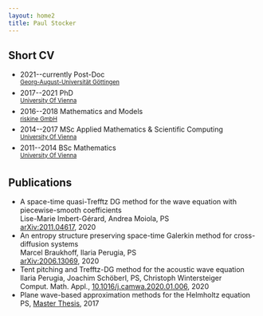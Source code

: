 ```yaml
---
layout: home2
title: Paul Stocker
---
```


Short CV
------------

  * 2021--currently Post-Doc  
  <sup>[Georg-August-Universität Göttingen](https://www.uni-goettingen.de/en/630954.html)</sup>
  * 2017--2021 PhD  
  <sup>[University Of Vienna](https://npde.tuwien.ac.at/)</sup>
  * 2016--2018 Mathematics and Models  
  <sup>[riskine GmbH](https://riskine.com)</sup>
  * 2014--2017 MSc Applied Mathematics & Scientific Computing  
  <sup>[University Of Vienna](https://mathematik.univie.ac.at/)</sup>
  * 2011--2014 BSc Mathematics  
  <sup>[University Of Vienna](https://mathematik.univie.ac.at/)</sup>

Publications
------------
  * A space-time quasi-Trefftz DG method for the wave equation with piecewise-smooth coefficients  
Lise-Marie Imbert-Gérard, Andrea Moiola, PS  
[arXiv:2011.04617](https://arxiv.org/abs/2011.04617), 2020
  * An entropy structure preserving space-time Galerkin method for cross-diffusion systems  
Marcel Braukhoff, Ilaria Perugia, PS  
[arXiv:2006.13069](https://arxiv.org/abs/2006.13069), 2020
  * Tent pitching and Trefftz-DG method for the acoustic wave equation  
Ilaria Perugia, Joachim Schöberl, PS, Christoph Wintersteiger   
Comput. Math. Appl., [10.1016/j.camwa.2020.01.006](https://doi.org/10.1016/j.camwa.2020.01.006), 2020
  *  Plane wave-based approximation methods for the Helmholtz equation  
PS,  [Master Thesis](http://othes.univie.ac.at/47577/), 2017
